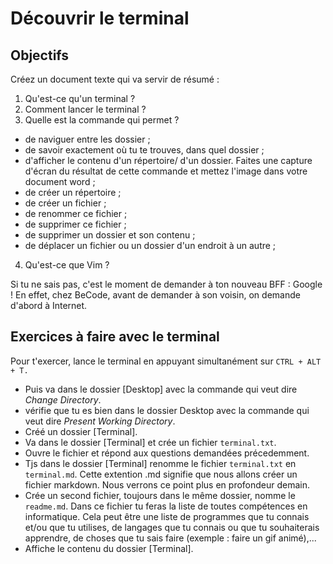# Découvrir le terminal

## Objectifs

Créez un document texte qui va servir de résumé : 

1. Qu'est-ce qu'un terminal ? 
2. Comment lancer le terminal ? 
3. Quelle est la commande qui permet ? 
  - de naviguer entre les dossier ;
  - de savoir exactement où tu te trouves, dans quel dossier ;
  - d'afficher le contenu d'un répertoire/ d'un dossier. Faites une capture d'écran du résultat de cette commande et mettez l'image dans votre document word ;
  - de créer un répertoire ;
  - de créer un fichier ;
  - de renommer ce fichier ;
  - de supprimer ce fichier ;
  - de supprimer un dossier et son contenu ;
  - de déplacer un fichier ou un dossier d'un endroit à un autre ; 
  4. Qu'est-ce que Vim ? 

Si tu ne sais pas, c'est le moment de demander à ton nouveau BFF : Google !
En effet, chez BeCode, avant de demander à son voisin, on demande d'abord à Internet.

## Exercices à faire avec le terminal

Pour t'exercer, lance le terminal en appuyant simultanément sur `CTRL + ALT + T.`

- Puis va dans le dossier [Desktop] avec la commande qui veut dire *Change Directory*.
- vérifie que tu es bien dans le dossier Desktop avec la commande qui veut dire *Present Working Directory*.
- Créé un dossier [Terminal].
- Va dans le dossier [Terminal] et crée un fichier `terminal.txt`.
- Ouvre le fichier et répond aux questions demandées précedemment.
- Tjs dans le dossier [Terminal] renomme le fichier `terminal.txt` en `terminal.md`. Cette extention .md signifie que nous allons créer un fichier markdown. Nous verrons ce point plus en profondeur demain.
- Crée un second fichier, toujours dans le même dossier, nomme le `readme.md`. Dans ce fichier tu feras la liste de toutes compétences en informatique. Cela peut être une liste de programmes que tu connais et/ou que tu utilises, de langages que tu connais ou que tu souhaiterais apprendre, de choses que tu sais faire (exemple : faire un gif animé),...
- Affiche le contenu du dossier [Terminal].



